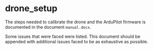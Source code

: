 # drone_setup

The steps needed to calibrate the drone and the ArduPilot firmware is
documented in the document `manual.docx`.

Some issues that were faced were listed. This document should be appended with
additional issues faced to be as exhaustive as possible.
